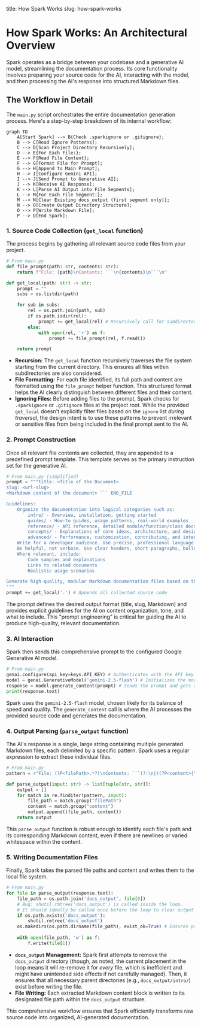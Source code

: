 title: How Spark Works
slug: how-spark-works

# How Spark Works: An Architectural Overview

Spark operates as a bridge between your codebase and a generative AI model, streamlining the documentation process. Its core functionality involves preparing your source code for the AI, interacting with the model, and then processing the AI's response into structured Markdown files.

## The Workflow in Detail

The `main.py` script orchestrates the entire documentation generation process. Here's a step-by-step breakdown of its internal workflow:

```mermaid
graph TD
    A[Start Spark] --> B{Check .sparkignore or .gitignore};
    B --> C[Read Ignore Patterns];
    C --> D[Scan Project Directory Recursively];
    D --> E{For Each File:};
    E --> F{Read File Content};
    F --> G[Format File for Prompt];
    G --> H[Append to Main Prompt];
    H --> I[Configure Gemini API];
    I --> J[Send Prompt to Generative AI];
    J --> K[Receive AI Response];
    K --> L[Parse AI Output into File Segments];
    L --> M{For Each File Segment:};
    M --> N[Clear Existing docs_output (first segment only)];
    N --> O[Create Output Directory Structure];
    O --> P[Write Markdown File];
    P --> Q[End Spark];
```

### 1. Source Code Collection (`get_local` function)

The process begins by gathering all relevant source code files from your project.

```python
# From main.py
def file_prompt(path: str, contents: str):
    return f"File: {path}\nContents: ```\n{contents}\n```\n"

def get_local(path: str) -> str:
    prompt = ""
    subs = os.listdir(path)

    for sub in subs:
        rel = os.path.join(path, sub)
        if os.path.isdir(rel):
            prompt += get_local(rel) # Recursively call for subdirectories
        else:
            with open(rel, 'r') as f:
                prompt += file_prompt(rel, f.read())

    return prompt
```

*   **Recursion:** The `get_local` function recursively traverses the file system starting from the current directory. This ensures all files within subdirectories are also considered.
*   **File Formatting:** For each file identified, its full path and content are formatted using the `file_prompt` helper function. This structured format helps the AI clearly distinguish between different files and their content.
*   **Ignoring Files:** Before adding files to the prompt, Spark checks for `.sparkignore` or `.gitignore` files at the project root. While the provided `get_local` doesn't explicitly filter files based on the `ignore` list *during traversal*, the design intent is to use these patterns to prevent irrelevant or sensitive files from being included in the final prompt sent to the AI.

### 2. Prompt Construction

Once all relevant file contents are collected, they are appended to a predefined prompt template. This template serves as the primary instruction set for the generative AI.

```python
# From main.py (simplified)
prompt = """title: <Title of the Document>
slug: <url-slug>
<Markdown content of the document> ``` END_FILE

Guidelines:
    Organize the documentation into logical categories such as:
        intro/ - Overview, installation, getting started
        guides/ - How-to guides, usage patterns, real-world examples
        reference/ - API reference, detailed module/function/class docs
        concepts/ - Explanations of core ideas, architecture, and design decisions
        advanced/ - Performance, customization, contributing, and internals
    Write for a developer audience. Use precise, professional language and explain why things work the way they do—not just how.
    Be helpful, not verbose. Use clear headers, short paragraphs, bullet points, and examples.
    Where relevant, include:
        Code samples and explanations
        Links to related documents
        Realistic usage scenarios

Generate high-quality, modular Markdown documentation files based on the following source code:
"""
prompt += get_local('.') # Appends all collected source code
```

The prompt defines the desired output format (title, slug, Markdown) and provides explicit guidelines for the AI on content organization, tone, and what to include. This "prompt engineering" is critical for guiding the AI to produce high-quality, relevant documentation.

### 3. AI Interaction

Spark then sends this comprehensive prompt to the configured Google Generative AI model.

```python
# From main.py
genai.configure(api_key=keys.API_KEY) # Authenticates with the API key
model = genai.GenerativeModel('gemini-2.5-flash') # Initializes the model
response = model.generate_content(prompt) # Sends the prompt and gets a response
print(response.text)
```

Spark uses the `gemini-2.5-flash` model, chosen likely for its balance of speed and quality. The `generate_content` call is where the AI processes the provided source code and generates the documentation.

### 4. Output Parsing (`parse_output` function)

The AI's response is a single, large string containing multiple generated Markdown files, each delimited by a specific pattern. Spark uses a regular expression to extract these individual files.

```python
# From main.py
pattern = r"File: (?P<filePath>.*?)\nContents: ```(?:\n|)(?P<content>[\s\S]*?)```\nEND_FILE"

def parse_output(input: str) -> list[tuple[str, str]]:
    output = []
    for match in re.finditer(pattern, input):
        file_path = match.group("filePath")
        content = match.group("content")
        output.append((file_path, content))
    return output
```

This `parse_output` function is robust enough to identify each file's path and its corresponding Markdown content, even if there are newlines or varied whitespace within the content.

### 5. Writing Documentation Files

Finally, Spark takes the parsed file paths and content and writes them to the local file system.

```python
# From main.py
for file in parse_output(response.text):
    file_path = os.path.join('docs_output', file[0])
    # Bug: shutil.rmtree('docs_output') is called inside the loop.
    # It should ideally be called once before the loop to clear output cleanly.
    if os.path.exists('docs_output'):
        shutil.rmtree('docs_output')
    os.makedirs(os.path.dirname(file_path), exist_ok=True) # Ensures parent directories exist
    
    with open(file_path, 'w') as f:
        f.write(file[1])
```

*   **`docs_output` Management:** Spark first attempts to remove the `docs_output` directory (though, as noted, the current placement in the loop means it will re-remove it for *every* file, which is inefficient and might have unintended side effects if not carefully managed). Then, it ensures that all necessary parent directories (e.g., `docs_output/intro/`) exist before writing the file.
*   **File Writing:** Each extracted Markdown content block is written to its designated file path within the `docs_output` structure.

This comprehensive workflow ensures that Spark efficiently transforms raw source code into organized, AI-generated documentation.
